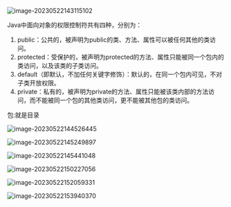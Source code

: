 ![image-20230522143115102](https://gitee.com/aiiw/images/raw/master/img/image-20230522143115102.png)

Java中面向对象的权限控制符共有四种，分别为：

1. public：公共的，被声明为public的类、方法、属性可以被任何其他的类访问。
2. protected：受保护的，被声明为protected的方法、属性只能被同一个包内的类访问，以及该类的子类访问。
3. default（即默认，不加任何关键字修饰）：默认的，在同一个包内可见，不对子类开放权限。
4. private：私有的，被声明为private的方法、属性只能被该类内部的方法访问，而不能被同一个包的其他类访问，更不能被其他包的类访问。



包:就是目录 

![image-20230522144526445](https://gitee.com/aiiw/images/raw/master/img/image-20230522144526445.png)



![image-20230522145249897](https://gitee.com/aiiw/images/raw/master/img/image-20230522145249897.png)

![image-20230522145441048](https://gitee.com/aiiw/images/raw/master/img/image-20230522145441048.png)



![image-20230522150227056](https://gitee.com/aiiw/images/raw/master/img/image-20230522150227056.png)





![image-20230522152059331](https://gitee.com/aiiw/images/raw/master/img/image-20230522152059331.png)

![image-20230522153940370](https://gitee.com/aiiw/images/raw/master/img/image-20230522153940370.png)